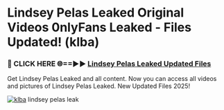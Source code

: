 # Lindsey Pelas Leaked Original Videos 0nlyFans Leaked - Files Updated! (klba)

<h3>🔴 CLICK HERE 🌐==►► <a href="https://tinyurl.com/3hn5wdd3" rel="nofollow">Lindsey Pelas Leaked Updated Files</a></h3>

Get Lindsey Pelas Leaked and all content. Now you can access all videos and pictures of Lindsey Pelas Leaked. New Updated Files 2025!

[![klba](https://i.imgur.com/4HnBqBT.gif)](https://tinyurl.com/3hn5wdd3)
lindsey pelas leak